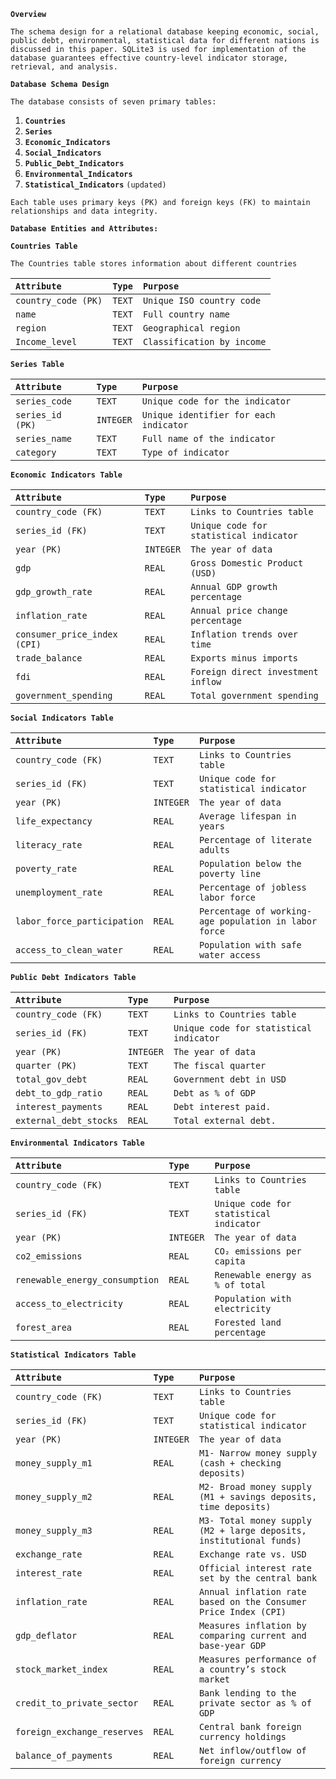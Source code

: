 **`Overview`**

`The schema design for a relational database keeping economic, social, public debt, environmental, statistical data for different nations is discussed in this paper. SQLite3 is used for implementation of the database guarantees effective country-level indicator storage, retrieval, and analysis.`

**`Database Schema Design`**

`The database consists of seven primary tables:`

1. **`Countries`**  
2. **`Series`**  
3. **`Economic_Indicators`**  
4. **`Social_Indicators`**  
5. **`Public_Debt_Indicators`**  
6. **`Environmental_Indicators`**  
7. **`Statistical_Indicators`** `(updated)`

`Each table uses primary keys (PK) and foreign keys (FK) to maintain relationships and data integrity.`

**`Database Entities and Attributes:`**

**`Countries Table`**

`The Countries table stores information about different countries`

| `Attribute` | `Type` | `Purpose` |
| :---- | :---- | :---- |
| `country_code (PK)` | `TEXT` | `Unique ISO country code` |
| `name` | `TEXT` | `Full country name` |
| `region` | `TEXT` | `Geographical region` |
| `Income_level` | `TEXT` | `Classification by income` |

**`Series Table`** 

| `Attribute` | `Type` | `Purpose` |
| :---- | :---- | :---- |
| `series_code`  | `TEXT` | `Unique code for the indicator` |
| `series_id (PK)` | `INTEGER` | `Unique identifier for each indicator` |
| `series_name` | `TEXT` | `Full name of the indicator` |
| `category` | `TEXT` | `Type of indicator` |

**`Economic Indicators Table`**

| `Attribute` | `Type` | `Purpose` |
| :---- | :---- | :---- |
| `country_code (FK)` | `TEXT` | `Links to Countries table` |
| `series_id (FK)` | `TEXT` | `Unique code for statistical indicator` |
| `year (PK)` | `INTEGER` | `The year of data` |
| `gdp` | `REAL` | `Gross Domestic Product (USD)` |
| `gdp_growth_rate` | `REAL` | `Annual GDP growth percentage` |
| `inflation_rate` | `REAL` | `Annual price change percentage` |
| `consumer_price_index (CPI)` | `REAL` | `Inflation trends over time` |
| `trade_balance` | `REAL` | `Exports minus imports` |
| `fdi` | `REAL` | `Foreign direct investment inflow` |
| `government_spending` | `REAL` | `Total government spending` |

**`Social Indicators Table`**

| `Attribute` | `Type` | `Purpose` |
| :---- | :---- | :---- |
| `country_code (FK)` | `TEXT` | `Links to Countries table` |
| `series_id (FK)` | `TEXT` | `Unique code for statistical indicator` |
| `year (PK)` | `INTEGER` | `The year of data` |
| `life_expectancy` | `REAL` | `Average lifespan in years` |
| `literacy_rate` | `REAL` | `Percentage of literate adults` |
| `poverty_rate` | `REAL` | `Population below the poverty line` |
| `unemployment_rate` | `REAL` | `Percentage of jobless labor force` |
| `labor_force_participation` | `REAL` | `Percentage of working-age population in labor force` |
| `access_to_clean_water` | `REAL` | `Population with safe water access` |

**`Public Debt Indicators Table`**

| `Attribute` | `Type` | `Purpose` |
| :---- | :---- | :---- |
| `country_code (FK)` | `TEXT` | `Links to Countries table` |
| `series_id (FK)` | `TEXT` | `Unique code for statistical indicator` |
| `year (PK)` | `INTEGER` | `The year of data` |
| `quarter (PK)` | `TEXT` | `The fiscal quarter` |
| `total_gov_debt` | `REAL` | `Government debt in USD` |
| `debt_to_gdp_ratio` | `REAL` | `Debt as % of GDP` |
| `interest_payments` | `REAL` | `Debt interest paid.` |
| `external_debt_stocks` | `REAL` | `Total external debt.` |

**`Environmental Indicators Table`**

| `Attribute` | `Type` | `Purpose` |
| :---- | :---- | :---- |
| `country_code (FK)` | `TEXT` | `Links to Countries table` |
| `series_id (FK)` | `TEXT` | `Unique code for statistical indicator` |
| `year (PK)` | `INTEGER` | `The year of data` |
| `co2_emissions` | `REAL` | `CO₂ emissions per capita` |
| `renewable_energy_consumption` | `REAL` | `Renewable energy as % of total` |
| `access_to_electricity` | `REAL` | `Population with electricity` |
| `forest_area` | `REAL` | `Forested land percentage` |

**`Statistical Indicators Table`** 

| `Attribute` | `Type` | `Purpose` |
| :---- | :---- | :---- |
| `country_code (FK)` | `TEXT` | `Links to Countries table` |
| `series_id (FK)` | `TEXT` | `Unique code for statistical indicator` |
| `year (PK)` | `INTEGER` | `The year of data` |
| `money_supply_m1` | `REAL` | `M1- Narrow money supply (cash + checking deposits)` |
| `money_supply_m2` | `REAL` | `M2- Broad money supply (M1 + savings deposits, time deposits)` |
| `money_supply_m3` | `REAL` | `M3- Total money supply (M2 + large deposits, institutional funds)` |
| `exchange_rate` | `REAL` | `Exchange rate vs. USD` |
| `interest_rate` | `REAL` | `Official interest rate set by the central bank` |
| `inflation_rate` | `REAL` | `Annual inflation rate based on the Consumer Price Index (CPI)` |
| `gdp_deflator` | `REAL` | `Measures inflation by comparing current and base-year GDP` |
| `stock_market_index` | `REAL` | `Measures performance of a country’s stock market` |
| `credit_to_private_sector` | `REAL` | `Bank lending to the private sector as % of GDP` |
| `foreign_exchange_reserves` | `REAL` | `Central bank foreign currency holdings` |
| `balance_of_payments` | `REAL` | `Net inflow/outflow of foreign currency` |

